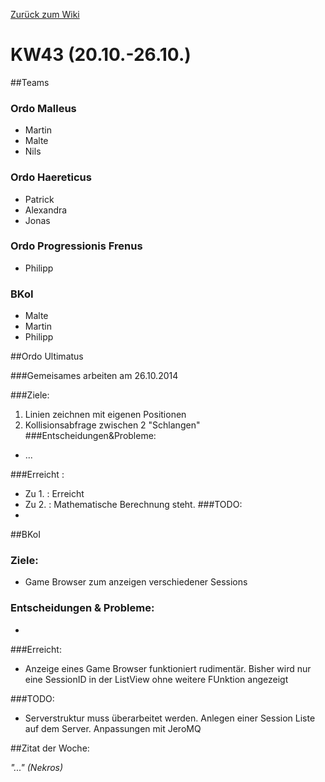 [Zurück zum Wiki](https://github.com/Institute-Web-Science-and-Technologies/GeoVisualization/wiki/Entwicklungstagebuch)
# KW43 (20.10.-26.10.)
##Teams
### Ordo Malleus
* Martin 
* Malte 
* Nils

### Ordo Haereticus
* Patrick
* Alexandra
* Jonas

### Ordo Progressionis Frenus
* Philipp

### BKoI
* Malte
* Martin
* Philipp

##Ordo Ultimatus

###Gemeisames arbeiten am 26.10.2014


###Ziele:
 1. Linien zeichnen mit eigenen Positionen 
 2. Kollisionsabfrage zwischen 2 "Schlangen"
###Entscheidungen&Probleme:
* ...

###Erreicht :
* Zu 1. : Erreicht
* Zu 2. : Mathematische Berechnung steht.
###TODO:
* 

##BKoI

### Ziele:
 *  Game Browser zum anzeigen verschiedener Sessions

 
### Entscheidungen & Probleme:
* 

###Erreicht:
* Anzeige eines Game Browser funktioniert rudimentär. Bisher wird nur eine SessionID in der ListView ohne weitere FUnktion angezeigt

###TODO:
* Serverstruktur muss überarbeitet werden. Anlegen einer Session Liste auf dem Server. Anpassungen mit JeroMQ


 

##Zitat der Woche:

_"..." (Nekros)_
